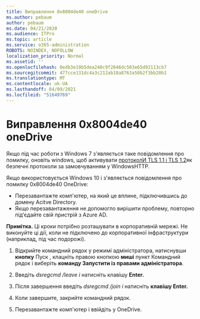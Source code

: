 ```yaml
---
title: Виправлення 0x8004de40 oneDrive
ms.author: pebaum
author: pebaum
ms.date: 04/21/2020
ms.audience: ITPro
ms.topic: article
ms.service: o365-administration
ROBOTS: NOINDEX, NOFOLLOW
localization_priority: Normal
ms.assetid: ''
ms.openlocfilehash: 0edb3e19b5dea240c9f2846dc503e65d92113cb7
ms.sourcegitcommit: 477cce131dc4a3c212ab18a8763a50b2f3bb20b1
ms.translationtype: MT
ms.contentlocale: uk-UA
ms.lasthandoff: 04/09/2021
ms.locfileid: "51649769"
---
```

# <a name="fix-0x8004de40-error-in-onedrive"></a>Виправлення 0x8004de40 oneDrive

Якщо під час роботи з Windows 7 з'являється таке повідомлення про помилку, оновіть windows, щоб активувати [протоколИ TLS 1.1 і TLS 1.2](https://support.microsoft.com/topic/update-to-enable-tls-1-1-and-tls-1-2-as-default-secure-protocols-in-winhttp-in-windows-c4bd73d2-31d7-761e-0178-11268bb10392)як безпечні протоколи за замовчуванням у WindowsHTTP.

Якщо використовується Windows 10 і з'являється повідомлення про помилку 0x8004de40 OneDrive:

- Перезавантажте комп'ютер, на який це вплине, підключившись до домену Acitve Directory.
- Якщо перезавантаження не допомогло вирішити проблему, повторно під'єдайте свій пристрій з Azure AD. 

**Примітка.** Ці кроки потрібно розташувати в корпоративній мережі. Не виконуйте ці дії, коли не підключено до корпоративної інфраструктури (наприклад, під час подорожі). 

1. Відкрийте командний рядок у режимі адміністратора, натиснувши **кнопку** Пуск , клацніть правою кнопкою **миші** пункт Командний рядок і виберіть **команду Запустити із правами адміністратора**.

1. Введіть *dsregcmd /leave і* натисніть клавішу **Enter.**

1. Після завершення введіть *dsregcmd /join і* натисніть **клавішу Enter.**

1. Коли завершите, закрийте командний рядок.

1. Перезавантажте комп'ютер і ввійдіть у OneDrive.